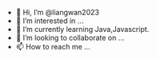 - 👋 Hi, I’m @liangwan2023
- 👀 I’m interested in ...
- 🌱 I’m currently learning Java,Javascript.
- 💞️ I’m looking to collaborate on ...
- 📫 How to reach me ...

<!---
liangwan2023/liangwan2023 is a ✨ special ✨ repository because its `README.md` (this file) appears on your GitHub profile.
You can click the Preview link to take a look at your changes.
--->
